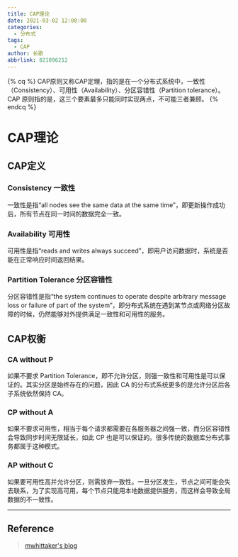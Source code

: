 ```yaml
---
title: CAP理论
date: 2021-03-02 12:00:00
categories:
  - 分布式
tags:
  - CAP
author: 长歌
abbrlink: 821096212
---
```


{% cq %}
CAP原则又称CAP定理，指的是在一个分布式系统中，一致性（Consistency）、可用性（Availability）、分区容错性（Partition tolerance）。CAP 原则指的是，这三个要素最多只能同时实现两点，不可能三者兼顾。
{% endcq %}
<!-- more -->


# CAP理论

## CAP定义

### Consistency 一致性
一致性是指“all nodes see the same data at the same time”，即更新操作成功后，所有节点在同一时间的数据完全一致。


### Availability 可用性
可用性是指“reads and writes always succeed”，即用户访问数据时，系统是否能在正常响应时间返回结果。


### Partition Tolerance 分区容错性
分区容错性是指“the system continues to operate despite arbitrary message loss or failure of part of the system”，即分布式系统在遇到某节点或网络分区故障的时候，仍然能够对外提供满足一致性和可用性的服务。



## CAP权衡

### CA without P
如果不要求 Partition Tolerance，即不允许分区，则强一致性和可用性是可以保证的。其实分区是始终存在的问题，因此 CA 的分布式系统更多的是允许分区后各子系统依然保持 CA。

### CP without A
如果不要求可用性，相当于每个请求都需要在各服务器之间强一致，而分区容错性会导致同步时间无限延长，如此 CP 也是可以保证的。很多传统的数据库分布式事务都属于这种模式。

### AP without C
如果要可用性高并允许分区，则需放弃一致性。一旦分区发生，节点之间可能会失去联系，为了实现高可用，每个节点只能用本地数据提供服务，而这样会导致全局数据的不一致性。


<hr>


## Reference
> [mwhittaker's blog](https://mwhittaker.github.io/blog/an_illustrated_proof_of_the_cap_theorem/)